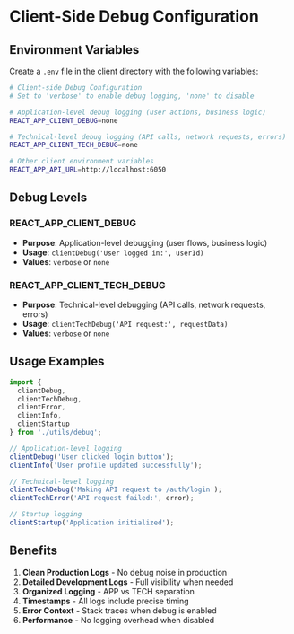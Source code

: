 # Client-Side Debug Configuration

## Environment Variables

Create a `.env` file in the client directory with the following variables:

```bash
# Client-side Debug Configuration
# Set to 'verbose' to enable debug logging, 'none' to disable

# Application-level debug logging (user actions, business logic)
REACT_APP_CLIENT_DEBUG=none

# Technical-level debug logging (API calls, network requests, errors)
REACT_APP_CLIENT_TECH_DEBUG=none

# Other client environment variables
REACT_APP_API_URL=http://localhost:6050
```

## Debug Levels

### REACT_APP_CLIENT_DEBUG
- **Purpose**: Application-level debugging (user flows, business logic)
- **Usage**: `clientDebug('User logged in:', userId)`
- **Values**: `verbose` or `none`

### REACT_APP_CLIENT_TECH_DEBUG
- **Purpose**: Technical-level debugging (API calls, network requests, errors)
- **Usage**: `clientTechDebug('API request:', requestData)`
- **Values**: `verbose` or `none`

## Usage Examples

```typescript
import { 
  clientDebug, 
  clientTechDebug, 
  clientError, 
  clientInfo,
  clientStartup 
} from './utils/debug';

// Application-level logging
clientDebug('User clicked login button');
clientInfo('User profile updated successfully');

// Technical-level logging
clientTechDebug('Making API request to /auth/login');
clientTechError('API request failed:', error);

// Startup logging
clientStartup('Application initialized');
```

## Benefits

1. **Clean Production Logs** - No debug noise in production
2. **Detailed Development Logs** - Full visibility when needed
3. **Organized Logging** - APP vs TECH separation
4. **Timestamps** - All logs include precise timing
5. **Error Context** - Stack traces when debug is enabled
6. **Performance** - No logging overhead when disabled 